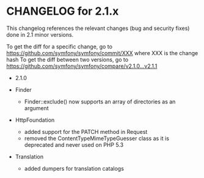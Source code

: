 CHANGELOG for 2.1.x
===================

This changelog references the relevant changes (bug and security fixes) done
in 2.1 minor versions.

To get the diff for a specific change, go to https://github.com/symfony/symfony/commit/XXX where XXX is the change hash
To get the diff between two versions, go to https://github.com/symfony/symfony/compare/v2.1.0...v2.1.1

* 2.1.0

 * Finder

	* Finder::exclude() now supports an array of directories as an argument

 * HttpFoundation

	* added support for the PATCH method in Request
	* removed the ContentTypeMimeTypeGuesser class as it is deprecated and never used on PHP 5.3

 * Translation

	* added dumpers for translation catalogs
